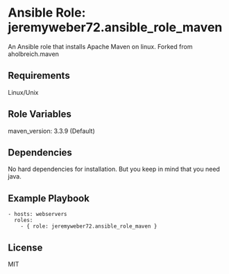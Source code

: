 # Ansible Role: jeremyweber72.ansible_role_maven

An Ansible role that installs Apache Maven on linux.  Forked from aholbreich.maven

## Requirements

Linux/Unix

## Role Variables

maven_version: 3.3.9 (Default)

## Dependencies

No hard dependencies for installation. But you keep in mind that you need java.

## Example Playbook

    - hosts: webservers
      roles:
        - { role: jeremyweber72.ansible_role_maven }

## License

MIT